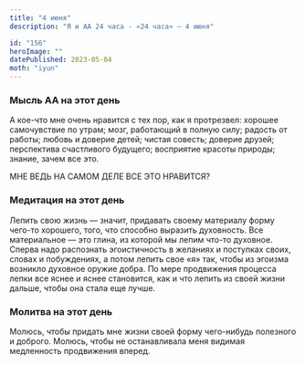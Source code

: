 ```yaml
---
title: "4 июня"
description: "Я и АА 24 часа - «24 часа» — 4 июня"

id: "156"
heroImage: ""
datePublished: 2023-05-04
moth: "iyun"
---
```


### Мысль АА на этот день

А кое-что мне очень нравится с тех пор, как я протрезвел: хорошее самочувствие
по утрам; мозг, работающий в полную силу; радость от работы; любовь и доверие
детей; чистая совесть; доверие друзей; перспектива счастливого будущего;
восприятие красоты природы; знание, зачем все это.

МНЕ ВЕДЬ НА САМОМ ДЕЛЕ ВСЕ ЭТО НРАВИТСЯ?

### Медитация на этот день

Лепить свою жизнь — значит, придавать своему материалу форму чего-то хорошего,
того, что способно выразить духовность. Все материальное — это глина, из
которой мы лепим что-то духовное. Сперва надо распознать эгоистичность в
желаниях и поступках своих, словах и побуждениях, а потом лепить свое «я» так,
чтобы из эгоизма возникло духовное оружие добра. По мере продвижения процесса
лепки все яснее и яснее становится, как и что лепить из своей жизни дальше,
чтобы она стала еще лучше.

### Молитва на этот день

Молюсь, чтобы придать мне жизни своей форму чего-нибудь полезного и доброго.
Молюсь, чтобы не останавливала меня видимая медленность продвижения вперед.
